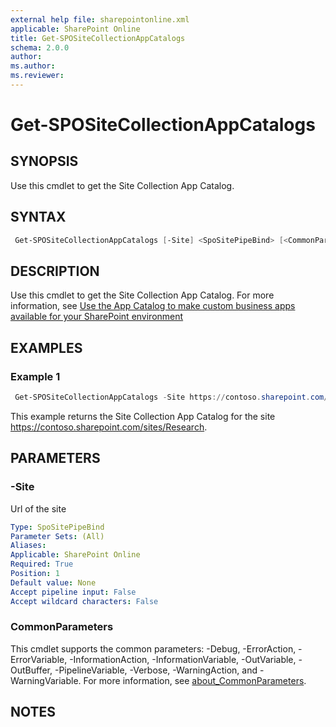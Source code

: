 ```yaml
---
external help file: sharepointonline.xml
applicable: SharePoint Online
title: Get-SPOSiteCollectionAppCatalogs
schema: 2.0.0
author: 
ms.author: 
ms.reviewer:
---
```


# Get-SPOSiteCollectionAppCatalogs

## SYNOPSIS

Use this cmdlet to get the Site Collection App Catalog.

## SYNTAX

```powershell
 Get-SPOSiteCollectionAppCatalogs [-Site] <SpoSitePipeBind> [<CommonParameters>]
```

## DESCRIPTION

Use this cmdlet to get the Site Collection App Catalog. For more information, see [Use the App Catalog to make custom business apps available for your SharePoint environment](https://docs.microsoft.com/sharepoint/use-app-catalog)

## EXAMPLES

### Example 1

```powershell
 Get-SPOSiteCollectionAppCatalogs -Site https://contoso.sharepoint.com/sites/Research
```

This example returns the Site Collection App Catalog for the site https://contoso.sharepoint.com/sites/Research.

## PARAMETERS

### -Site

Url of the site

```yaml
Type: SpoSitePipeBind
Parameter Sets: (All)
Aliases: 
Applicable: SharePoint Online
Required: True
Position: 1
Default value: None
Accept pipeline input: False
Accept wildcard characters: False
```

### CommonParameters

This cmdlet supports the common parameters: -Debug, -ErrorAction, -ErrorVariable, -InformationAction, -InformationVariable, -OutVariable, -OutBuffer, -PipelineVariable, -Verbose, -WarningAction, and -WarningVariable. For more information, see [about_CommonParameters](https://go.microsoft.com/fwlink/p/?LinkID=113216).

## NOTES
